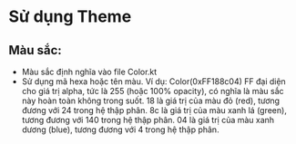 # Sử dụng Theme
## Màu sắc:
- Màu sắc định nghĩa vào file Color.kt
- Sử dụng mã hexa hoặc tên màu. Ví dụ:  Color(0xFF188c04) 
FF đại diện cho giá trị alpha, tức là 255 (hoặc 100% opacity), có nghĩa là màu sắc này hoàn toàn không trong suốt.
18 là giá trị của màu đỏ (red), tương đương với 24 trong hệ thập phân.
8c là giá trị của màu xanh lá (green), tương đương với 140 trong hệ thập phân.
04 là giá trị của màu xanh dương (blue), tương đương với 4 trong hệ thập phân.

